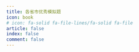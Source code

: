 ```yaml
---
title: 各省市优秀模拟题
icon: book
# icon: fa-solid fa-file-lines/fa-solid fa-file
article: false
index: false
comment: false
---
```


<Catalog />
